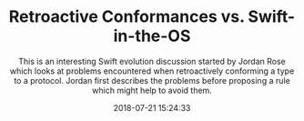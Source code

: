 ---
title: "Retroactive Conformances vs. Swift-in-the-OS"
subtitle: "This is an interesting Swift evolution discussion started by Jordan Rose which looks at problems encountered when retroactively conforming a type to a protocol. Jordan first describes the problems before proposing a rule which might help to avoid them."
tags: ["evolution","protocol","module"]
link: "https://forums.swift.org/t/retroactive-conformances-vs-swift-in-the-os/14393"
date: "2018-07-21 15:24:33"
---